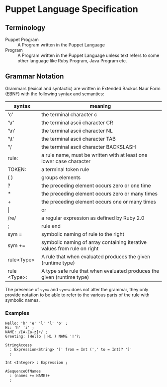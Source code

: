 Puppet Language Specification
===

Terminology
---
<dl>
  <dt>Puppet Program</dt>
  <dd>A Program written in the Puppet Language</dd>

  <dt>Program</dt>
  <dd>A Program written in the Puppet Language unless text refers to some other language
      like Ruby Program, Java Program etc.</dd>
<dl>

Grammar Notation
---
Grammars (lexical and syntactic) are written in Extended Backus Naur Form (EBNF) with the
following syntax and semantics:

| syntax | meaning
|------  | -------
| 'c'    | the terminal character c
| '\r'   | the terminal ascii character CR
| '\n'   | the terminal ascii character NL
| '\t'   | the terminal ascii character TAB
| '\\'   | the terminal ascii character BACKSLASH
| rule:  | a rule name, must be written with at least one lower case character
| TOKEN: | a terminal token rule
| ( )    | groups elements
| ?      | the preceding element occurs zero or one time
| *      | the preceding element occurs zero or many times
| +      | the preceding element occurs one or many times
| &#124; | or
| /re/   | a regular expression as defined by Ruby 2.0
| ;      | rule end
| sym =  | symbolic naming of rule to the right
| sym += | symbolic naming of array containing iterative values from rule on right
| rule&lt;Type&gt; | A rule that when evaluated produces the given (runtime type)
| rule &lt;Type&gt;: | A type safe rule that when evaluated produces the given (runtime type)

The presence of `sym=` and `sym+=` does not alter the grammar, they only provide notation to
be able to refer to the various parts of the rule with symbolic names.

### Examples
```
Hello: 'h' 'e' 'l' 'l' 'o' ;
Hi: 'h' 'i' ;
NAME: /[A-Za-z]+/ ;
Greeting: (Hello | Hi ) NAME '!'?;

StringAccess
  : Expression<String> '[' from = Int (',' to = Int)? ']'
  ;

Int <Integer> : Expression ;
  
ASequenceOfNames
  : (names += NAME)+
  ;
  
```